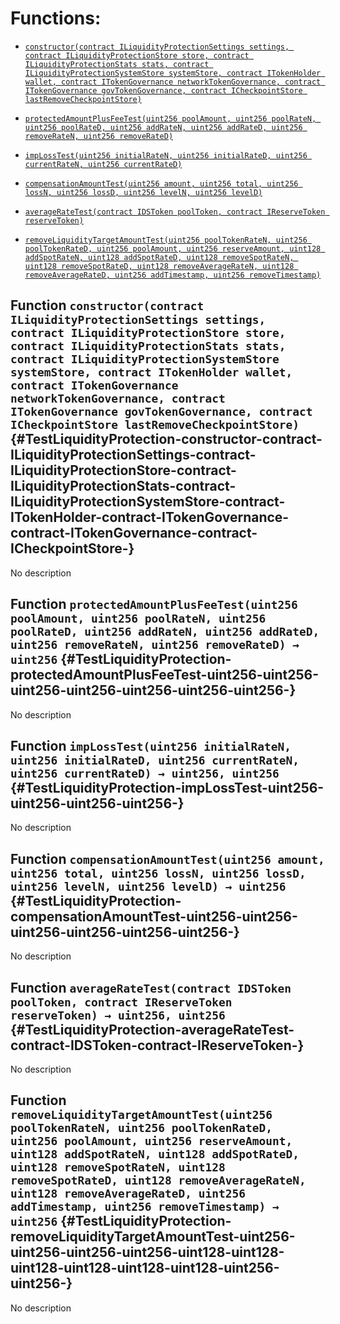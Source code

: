 # Functions:

- [`constructor(contract ILiquidityProtectionSettings settings, contract ILiquidityProtectionStore store, contract ILiquidityProtectionStats stats, contract ILiquidityProtectionSystemStore systemStore, contract ITokenHolder wallet, contract ITokenGovernance networkTokenGovernance, contract ITokenGovernance govTokenGovernance, contract ICheckpointStore lastRemoveCheckpointStore)`](#TestLiquidityProtection-constructor-contract-ILiquidityProtectionSettings-contract-ILiquidityProtectionStore-contract-ILiquidityProtectionStats-contract-ILiquidityProtectionSystemStore-contract-ITokenHolder-contract-ITokenGovernance-contract-ITokenGovernance-contract-ICheckpointStore-)

- [`protectedAmountPlusFeeTest(uint256 poolAmount, uint256 poolRateN, uint256 poolRateD, uint256 addRateN, uint256 addRateD, uint256 removeRateN, uint256 removeRateD)`](#TestLiquidityProtection-protectedAmountPlusFeeTest-uint256-uint256-uint256-uint256-uint256-uint256-uint256-)

- [`impLossTest(uint256 initialRateN, uint256 initialRateD, uint256 currentRateN, uint256 currentRateD)`](#TestLiquidityProtection-impLossTest-uint256-uint256-uint256-uint256-)

- [`compensationAmountTest(uint256 amount, uint256 total, uint256 lossN, uint256 lossD, uint256 levelN, uint256 levelD)`](#TestLiquidityProtection-compensationAmountTest-uint256-uint256-uint256-uint256-uint256-uint256-)

- [`averageRateTest(contract IDSToken poolToken, contract IReserveToken reserveToken)`](#TestLiquidityProtection-averageRateTest-contract-IDSToken-contract-IReserveToken-)

- [`removeLiquidityTargetAmountTest(uint256 poolTokenRateN, uint256 poolTokenRateD, uint256 poolAmount, uint256 reserveAmount, uint128 addSpotRateN, uint128 addSpotRateD, uint128 removeSpotRateN, uint128 removeSpotRateD, uint128 removeAverageRateN, uint128 removeAverageRateD, uint256 addTimestamp, uint256 removeTimestamp)`](#TestLiquidityProtection-removeLiquidityTargetAmountTest-uint256-uint256-uint256-uint256-uint128-uint128-uint128-uint128-uint128-uint128-uint256-uint256-)

## Function `constructor(contract ILiquidityProtectionSettings settings, contract ILiquidityProtectionStore store, contract ILiquidityProtectionStats stats, contract ILiquidityProtectionSystemStore systemStore, contract ITokenHolder wallet, contract ITokenGovernance networkTokenGovernance, contract ITokenGovernance govTokenGovernance, contract ICheckpointStore lastRemoveCheckpointStore)` {#TestLiquidityProtection-constructor-contract-ILiquidityProtectionSettings-contract-ILiquidityProtectionStore-contract-ILiquidityProtectionStats-contract-ILiquidityProtectionSystemStore-contract-ITokenHolder-contract-ITokenGovernance-contract-ITokenGovernance-contract-ICheckpointStore-}

No description

## Function `protectedAmountPlusFeeTest(uint256 poolAmount, uint256 poolRateN, uint256 poolRateD, uint256 addRateN, uint256 addRateD, uint256 removeRateN, uint256 removeRateD) → uint256` {#TestLiquidityProtection-protectedAmountPlusFeeTest-uint256-uint256-uint256-uint256-uint256-uint256-uint256-}

No description

## Function `impLossTest(uint256 initialRateN, uint256 initialRateD, uint256 currentRateN, uint256 currentRateD) → uint256, uint256` {#TestLiquidityProtection-impLossTest-uint256-uint256-uint256-uint256-}

No description

## Function `compensationAmountTest(uint256 amount, uint256 total, uint256 lossN, uint256 lossD, uint256 levelN, uint256 levelD) → uint256` {#TestLiquidityProtection-compensationAmountTest-uint256-uint256-uint256-uint256-uint256-uint256-}

No description

## Function `averageRateTest(contract IDSToken poolToken, contract IReserveToken reserveToken) → uint256, uint256` {#TestLiquidityProtection-averageRateTest-contract-IDSToken-contract-IReserveToken-}

No description

## Function `removeLiquidityTargetAmountTest(uint256 poolTokenRateN, uint256 poolTokenRateD, uint256 poolAmount, uint256 reserveAmount, uint128 addSpotRateN, uint128 addSpotRateD, uint128 removeSpotRateN, uint128 removeSpotRateD, uint128 removeAverageRateN, uint128 removeAverageRateD, uint256 addTimestamp, uint256 removeTimestamp) → uint256` {#TestLiquidityProtection-removeLiquidityTargetAmountTest-uint256-uint256-uint256-uint256-uint128-uint128-uint128-uint128-uint128-uint128-uint256-uint256-}

No description
